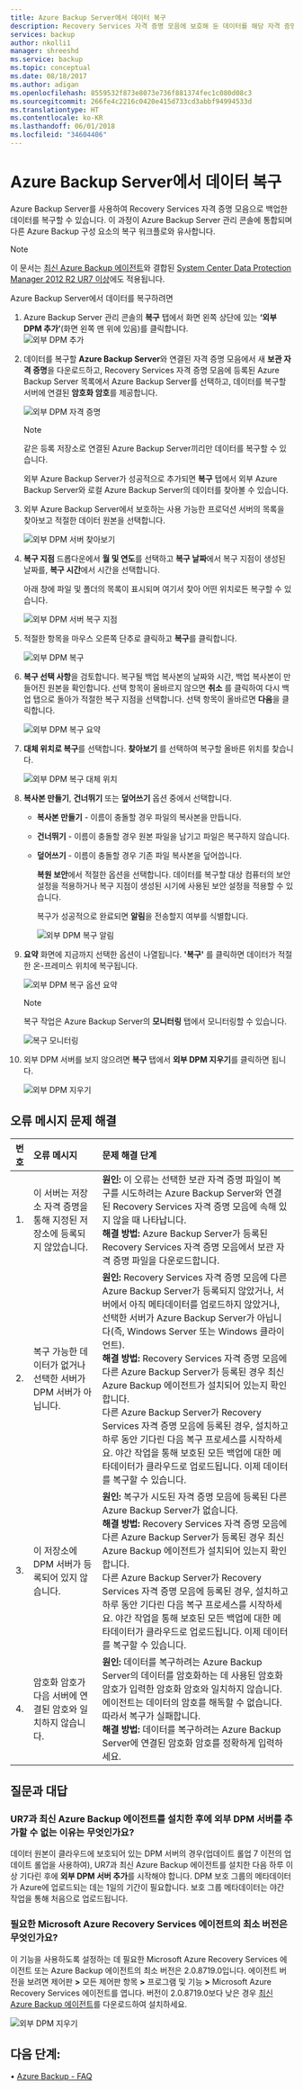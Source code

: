 ```yaml
---
title: Azure Backup Server에서 데이터 복구
description: Recovery Services 자격 증명 모음에 보호해 둔 데이터를 해당 자격 증명 모음에 등록된 모든 Azure Backup Server에서 복구할 수 있습니다.
services: backup
author: nkolli1
manager: shreeshd
ms.service: backup
ms.topic: conceptual
ms.date: 08/18/2017
ms.author: adigan
ms.openlocfilehash: 8559532f873e8073e736f881374fec1c080d08c3
ms.sourcegitcommit: 266fe4c2216c0420e415d733cd3abbf94994533d
ms.translationtype: HT
ms.contentlocale: ko-KR
ms.lasthandoff: 06/01/2018
ms.locfileid: "34604406"
---
```

# <a name="recover-data-from-azure-backup-server"></a>Azure Backup Server에서 데이터 복구
Azure Backup Server를 사용하여 Recovery Services 자격 증명 모음으로 백업한 데이터를 복구할 수 있습니다. 이 과정이 Azure Backup Server 관리 콘솔에 통합되며 다른 Azure Backup 구성 요소의 복구 워크플로와 유사합니다.

> [!NOTE]
> 이 문서는 [최신 Azure Backup 에이전트](http://aka.ms/azurebackup_agent)와 결합된 [System Center Data Protection Manager 2012 R2 UR7 이상](https://support.microsoft.com/en-us/kb/3065246)에도 적용됩니다.
>
>

Azure Backup Server에서 데이터를 복구하려면

1. Azure Backup Server 관리 콘솔의 **복구** 탭에서 화면 왼쪽 상단에 있는 **‘외부 DPM 추가’**(화면 왼쪽 맨 위에 있음)를 클릭합니다.   
    ![외부 DPM 추가](./media/backup-azure-alternate-dpm-server/add-external-dpm.png)
2. 데이터를 복구할 **Azure Backup Server**와 연결된 자격 증명 모음에서 새 **보관 자격 증명**을 다운로드하고, Recovery Services 자격 증명 모음에 등록된 Azure Backup Server 목록에서 Azure Backup Server를 선택하고, 데이터를 복구할 서버에 연결된 **암호화 암호**를 제공합니다.

    ![외부 DPM 자격 증명](./media/backup-azure-alternate-dpm-server/external-dpm-credentials.png)

   > [!NOTE]
   > 같은 등록 저장소로 연결된 Azure Backup Server끼리만 데이터를 복구할 수 있습니다.
   >
   >

    외부 Azure Backup Server가 성공적으로 추가되면 **복구** 탭에서 외부 Azure Backup Server와 로컬 Azure Backup Server의 데이터를 찾아볼 수 있습니다.
3. 외부 Azure Backup Server에서 보호하는 사용 가능한 프로덕션 서버의 목록을 찾아보고 적절한 데이터 원본을 선택합니다.

    ![외부 DPM 서버 찾아보기](./media/backup-azure-alternate-dpm-server/browse-external-dpm.png)
4. **복구 지점** 드롭다운에서 **월 및 연도**를 선택하고 **복구 날짜**에서 복구 지점이 생성된 날짜를, **복구 시간**에서 시간을 선택합니다.

    아래 창에 파일 및 폴더의 목록이 표시되며 여기서 찾아 어떤 위치로든 복구할 수 있습니다.

    ![외부 DPM 서버 복구 지점](./media/backup-azure-alternate-dpm-server/external-dpm-recoverypoint.png)
5. 적절한 항목을 마우스 오른쪽 단추로 클릭하고 **복구**를 클릭합니다.

    ![외부 DPM 복구](./media/backup-azure-alternate-dpm-server/recover.png)
6. **복구 선택 사항**을 검토합니다. 복구될 백업 복사본의 날짜와 시간, 백업 복사본이 만들어진 원본을 확인합니다. 선택 항목이 올바르지 않으면 **취소** 를 클릭하여 다시 백업 탭으로 돌아가 적절한 복구 지점을 선택합니다. 선택 항목이 올바르면 **다음**을 클릭합니다.

    ![외부 DPM 복구 요약](./media/backup-azure-alternate-dpm-server/external-dpm-recovery-summary.png)
7. **대체 위치로 복구**를 선택합니다. **찾아보기** 를 선택하여 복구할 올바른 위치를 찾습니다.

    ![외부 DPM 복구 대체 위치](./media/backup-azure-alternate-dpm-server/external-dpm-recovery-alternate-location.png)
8. **복사본 만들기**, **건너뛰기** 또는 **덮어쓰기** 옵션 중에서 선택합니다.

   * **복사본 만들기** - 이름이 충돌할 경우 파일의 복사본을 만듭니다.
   * **건너뛰기** - 이름이 충돌할 경우 원본 파일을 남기고 파일은 복구하지 않습니다.
   * **덮어쓰기** - 이름이 충돌할 경우 기존 파일 복사본을 덮어씁니다.

     **복원 보안**에서 적절한 옵션을 선택합니다. 데이터를 복구할 대상 컴퓨터의 보안 설정을 적용하거나 복구 지점이 생성된 시기에 사용된 보안 설정을 적용할 수 있습니다.

     복구가 성공적으로 완료되면 **알림**을 전송할지 여부를 식별합니다.

     ![외부 DPM 복구 알림](./media/backup-azure-alternate-dpm-server/external-dpm-recovery-notifications.png)
9. **요약** 화면에 지금까지 선택한 옵션이 나열됩니다. **'복구'** 를 클릭하면 데이터가 적절한 온-프레미스 위치에 복구됩니다.

    ![외부 DPM 복구 옵션 요약](./media/backup-azure-alternate-dpm-server/external-dpm-recovery-options-summary.png)

   > [!NOTE]
   > 복구 작업은 Azure Backup Server의 **모니터링** 탭에서 모니터링할 수 있습니다.
   >
   >

    ![복구 모니터링](./media/backup-azure-alternate-dpm-server/monitoring-recovery.png)
10. 외부 DPM 서버를 보지 않으려면 **복구** 탭에서 **외부 DPM 지우기**를 클릭하면 됩니다.

    ![외부 DPM 지우기](./media/backup-azure-alternate-dpm-server/clear-external-dpm.png)

## <a name="troubleshooting-error-messages"></a>오류 메시지 문제 해결
| 번호 | 오류 메시지 | 문제 해결 단계 |
|:---:|:--- |:--- |
| 1. |이 서버는 저장소 자격 증명을 통해 지정된 저장소에 등록되지 않았습니다. |**원인:** 이 오류는 선택한 보관 자격 증명 파일이 복구를 시도하려는 Azure Backup Server와 연결된 Recovery Services 자격 증명 모음에 속해 있지 않을 때 나타납니다. <br> **해결 방법:** Azure Backup Server가 등록된 Recovery Services 자격 증명 모음에서 보관 자격 증명 파일을 다운로드합니다. |
| 2. |복구 가능한 데이터가 없거나 선택한 서버가 DPM 서버가 아닙니다. |**원인:** Recovery Services 자격 증명 모음에 다른 Azure Backup Server가 등록되지 않았거나, 서버에서 아직 메타데이터를 업로드하지 않았거나, 선택한 서버가 Azure Backup Server가 아닙니다(즉, Windows Server 또는 Windows 클라이언트). <br> **해결 방법:** Recovery Services 자격 증명 모음에 다른 Azure Backup Server가 등록된 경우 최신 Azure Backup 에이전트가 설치되어 있는지 확인합니다. <br>다른 Azure Backup Server가 Recovery Services 자격 증명 모음에 등록된 경우, 설치하고 하루 동안 기다린 다음 복구 프로세스를 시작하세요. 야간 작업을 통해 보호된 모든 백업에 대한 메타데이터가 클라우드로 업로드됩니다. 이제 데이터를 복구할 수 있습니다. |
| 3. |이 저장소에 DPM 서버가 등록되어 있지 않습니다. |**원인:** 복구가 시도된 자격 증명 모음에 등록된 다른 Azure Backup Server가 없습니다.<br>**해결 방법:** Recovery Services 자격 증명 모음에 다른 Azure Backup Server가 등록된 경우 최신 Azure Backup 에이전트가 설치되어 있는지 확인합니다.<br>다른 Azure Backup Server가 Recovery Services 자격 증명 모음에 등록된 경우, 설치하고 하루 동안 기다린 다음 복구 프로세스를 시작하세요. 야간 작업을 통해 보호된 모든 백업에 대한 메타데이터가 클라우드로 업로드됩니다. 이제 데이터를 복구할 수 있습니다. |
| 4. |암호화 암호가 다음 서버에 연결된 암호와 일치하지 않습니다. **<server name>** |**원인:** 데이터를 복구하려는 Azure Backup Server의 데이터를 암호화하는 데 사용된 암호화 암호가 입력한 암호화 암호와 일치하지 않습니다. 에이전트는 데이터의 암호를 해독할 수 없습니다. 따라서 복구가 실패합니다.<br>**해결 방법:** 데이터를 복구하려는 Azure Backup Server에 연결된 암호화 암호를 정확하게 입력하세요. |

## <a name="frequently-asked-questions"></a>질문과 대답

### <a name="why-cant-i-add-an-external-dpm-server-after-installing-ur7-and-latest-azure-backup-agent"></a>UR7과 최신 Azure Backup 에이전트를 설치한 후에 외부 DPM 서버를 추가할 수 없는 이유는 무엇인가요?

데이터 원본이 클라우드에 보호되어 있는 DPM 서버의 경우(업데이트 롤업 7 이전의 업데이트 롤업을 사용하여), UR7과 최신 Azure Backup 에이전트를 설치한 다음 하루 이상 기다린 후에 **외부 DPM 서버 추가**를 시작해야 합니다. DPM 보호 그룹의 메타데이터가 Azure에 업로드되는 데는 1일의 기간이 필요합니다. 보호 그룹 메타데이터는 야간 작업을 통해 처음으로 업로드됩니다.

### <a name="what-is-the-minimum-version-of-the-microsoft-azure-recovery-services-agent-needed"></a>필요한 Microsoft Azure Recovery Services 에이전트의 최소 버전은 무엇인가요?

이 기능을 사용하도록 설정하는 데 필요한 Microsoft Azure Recovery Services 에이전트 또는 Azure Backup 에이전트의 최소 버전은 2.0.8719.0입니다.  에이전트 버전을 보려면 제어판 **>** 모든 제어판 항목 **>** 프로그램 및 기능 **>** Microsoft Azure Recovery Services 에이전트를 엽니다. 버전이 2.0.8719.0보다 낮은 경우 [최신 Azure Backup 에이전트](https://go.microsoft.com/fwLink/?LinkID=288905)를 다운로드하여 설치하세요.

![외부 DPM 지우기](./media/backup-azure-alternate-dpm-server/external-dpm-azurebackupagentversion.png)

## <a name="next-steps"></a>다음 단계:
•   [Azure Backup - FAQ](backup-azure-backup-faq.md)
